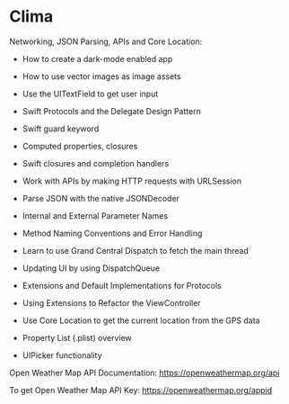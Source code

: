 # Clima

Networking, JSON Parsing, APIs and Core Location:

* How to create a dark-mode enabled app 

* How to use vector images as image assets

* Use the UITextField to get user input

* Swift Protocols and the Delegate Design Pattern

* Swift guard keyword

* Computed properties, closures 

* Swift closures and completion handlers

* Work with APIs by making HTTP requests with URLSession

* Parse JSON with the native JSONDecoder

* Internal and External Parameter Names

* Method Naming Conventions and Error Handling

* Learn to use Grand Central Dispatch to fetch the main thread

* Updating UI by using DispatchQueue

* Extensions and Default Implementations for Protocols

* Using Extensions to Refactor the ViewController

* Use Core Location to get the current location from the GPS data

* Property List (.plist) overview

* UIPicker functionality

Open Weather Map API Documentation: https://openweathermap.org/api

To get Open Weather Map API Key: https://openweathermap.org/appid
